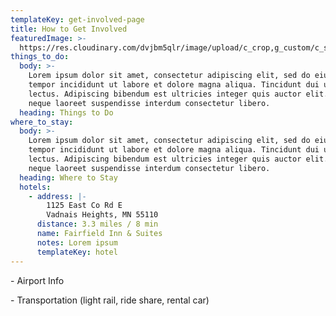 ```yaml
---
templateKey: get-involved-page
title: How to Get Involved
featuredImage: >-
  https://res.cloudinary.com/dvjbm5qlr/image/upload/c_crop,g_custom/c_scale,w_1200/v1579838540/DSC_0433.NEF_gl1dzx.jpg
things_to_do:
  body: >-
    Lorem ipsum dolor sit amet, consectetur adipiscing elit, sed do eiusmod
    tempor incididunt ut labore et dolore magna aliqua. Tincidunt dui ut ornare
    lectus. Adipiscing bibendum est ultricies integer quis auctor elit. Pulvinar
    neque laoreet suspendisse interdum consectetur libero.
  heading: Things to Do
where_to_stay:
  body: >-
    Lorem ipsum dolor sit amet, consectetur adipiscing elit, sed do eiusmod
    tempor incididunt ut labore et dolore magna aliqua. Tincidunt dui ut ornare
    lectus. Adipiscing bibendum est ultricies integer quis auctor elit. Pulvinar
    neque laoreet suspendisse interdum consectetur libero. 
  heading: Where to Stay
  hotels:
    - address: |-
        1125 East Co Rd E
        Vadnais Heights, MN 55110
      distance: 3.3 miles / 8 min
      name: Fairfield Inn & Suites
      notes: Lorem ipsum
      templateKey: hotel
---
```

\- Airport Info

\- Transportation (light rail, ride share, rental car)
